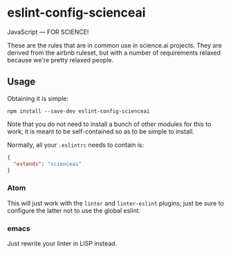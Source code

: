 
# eslint-config-scienceai

JavaScript — FOR SCIENCE!

These are the rules that are in common use in science.ai projects. They are derived from the airbnb
ruleset, but with a number of requirements relaxed because we're pretty relaxed people.

## Usage

Obtaining it is simple:

    npm install --save-dev eslint-config-scienceai

Note that you do not need to install a bunch of other modules for this to work, it is meant to be
self-contained so as to be simple to install.

Normally, all your `.eslintrc` needs to contain is:

```json
{
  "extends": "scienceai"
}
```

### Atom

This will just work with the `linter` and `linter-eslint` plugins; just be sure to configure the
latter not to use the global eslint.

### emacs

Just rewrite your linter in LISP instead.
